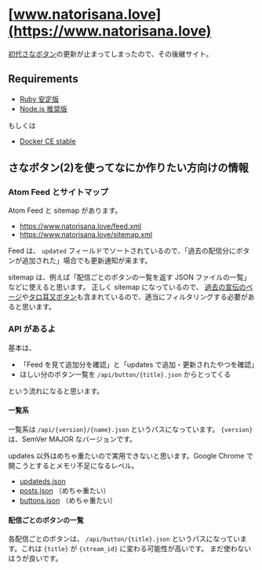 # [www.natorisana.love](https://www.natorisana.love)

[初代さなボタン](http://sanabutton.ojaru.jp/)の更新が止まってしまったので、その後継サイト。

## Requirements

- [Ruby 安定版](https://www.ruby-lang.org/ja/)
- [Node.js 推奨版](https://nodejs.org/ja/)

もしくは

- [Docker CE stable](https://store.docker.com/search?q=&type=edition&offering=community)

## さなボタン(2)を使ってなにか作りたい方向けの情報

### Atom Feed とサイトマップ

Atom Feed と sitemap があります。

- https://www.natorisana.love/feed.xml
- https://www.natorisana.love/sitemap.xml

Feed は、 `updated` フィールドでソートされているので、「過去の配信分にボタンが追加された」場合でも更新通知が来ます。

sitemap は、例えば「配信ごとのボタンの一覧を返す JSON ファイルの一覧」などに使えると思います。
正しく sitemap になっているので、 [過去の宣伝のページ](https://www.natorisana.love/events.html)や[タロ耳又ボタン](https://www.natorisana.love/odanobu/)も含まれているので、適当にフィルタリングする必要があると思います。

### API があるよ

基本は、

- 「Feed を見て追加分を確認」と「updates で追加・更新されたやつを確認」
- ほしい分のボタン一覧を `/api/button/{title}.json` からとってくる

という流れになると思います。

#### 一覧系

一覧系は `/api/{version}/{name}.json` というパスになっています。 `{version}` は、SemVer MAJOR なバージョンです。

updates 以外はめちゃ重たいので実用できないと思います。Google Chrome で開こうとするとメモリ不足になるレベル。

- [updateds.json](https://www.natorisana.love/api/v1/updateds.json)
- [posts.json](https://www.natorisana.love/api/v1/posts.json) （めちゃ重たい）
- [buttons.json](https://www.natorisana.love/api/v1/buttons.json) （めちゃ重たい）

#### 配信ごとのボタンの一覧

各配信ごとのボタンは、 `/api/button/{title}.json` というパスになっています。これは `{title}` が `{stream_id}` に変わる可能性が高いです。
まだ使わないほうが良いです。
